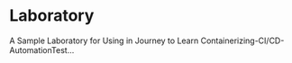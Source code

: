 # Laboratory
A Sample Laboratory for Using in Journey to Learn Containerizing-CI/CD-AutomationTest...
